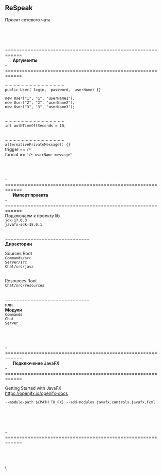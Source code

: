 ReSpeak
-
Проект сетевого чата

\
\
\
-============================================================  
    **Аргументы**  
-============================================================  

− − − − − − − − − − − − − − −  
`public User( login,  password,  userName) {}  `  

`new User("1", "1", "userName1"),  `  
`new User("2", "2", "userName2"),  `  
`new User("3", "3", "userName3");  `  

\
− − − − − − − − − − − − − − −  
`int authTimeOffSeconds = 10;`

\
− − − − − − − − − − − − − − −  
`alternativePrivateMessage() {}`  
trigger == `/*`  
format == `"/* userName message"`  


\
\
\
-============================================================  
    **Импорт проекта**  
-============================================================  
Подключаем к проекту lib  
`jdk-17.0.3`  
`javafx-sdk-18.0.1`  

\
−−−−−−−−−−−−−−−−−−−−−−−−−−−−−−  
**Директории**  

Sources Root  
`Commands/src`  
`Server/src`  
`Chat/src/java`  

\
Resources Root  
`Chat/src/resources`  


\
−−−−−−−−−−−−−−−−−−−−−−−−−−−−−−  
или  
**Mодули**  
 `Commands`  
 `Chat`  
 `Server`

\
\
\
-============================================================  
    **Подключение JavaFX**  
-============================================================

Getting Started with JavaFX  
https://openjfx.io/openjfx-docs

`
--module-path ${PATH_TO_FX} --add-modules javafx.controls,javafx.fxml
`

\
\
\
\
-============================================================
\
\
\
\
\
\




